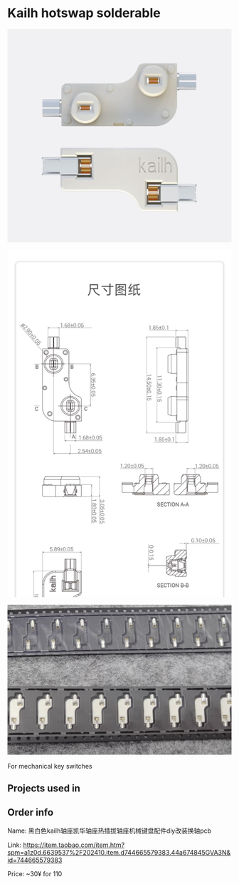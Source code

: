# Kailh hotswap solderable

![item picture](</Kailh Hotswap Solderable/images/item.png>)

![schematic](</Kailh Hotswap Solderable/images/schematic.jpg>)

![bulk](</Kailh Hotswap Solderable/images/bulk.png>)

For mechanical key switches

## Projects used in

## Order info
Name:
黑白色kailh轴座凯华轴座热插拔轴座机械键盘配件diy改装换轴pcb

Link:
https://item.taobao.com/item.htm?spm=a1z0d.6639537%2F202410.item.d744665579383.44a674845GVA3N&id=744665579383

Price:
~30¥ for 110
